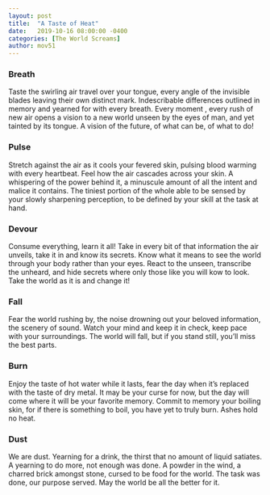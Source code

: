 ```yaml
---
layout: post
title:  "A Taste of Heat"
date:   2019-10-16 08:00:00 -0400
categories: [The World Screams]
author: mov51
---
```



### Breath
Taste the swirling air travel over your tongue, every angle of the invisible blades leaving their own distinct mark. Indescribable differences outlined in memory and yearned for with every breath. Every moment , every rush of new air opens a vision to a new world unseen by the eyes of man, and yet tainted by its tongue. A vision of the future, of what can be, of what to do!

### Pulse
Stretch against the air as it cools your fevered skin, pulsing blood warming with every heartbeat. Feel how the air cascades across your skin. A whispering of the power behind it, a minuscule amount of all the intent and malice it contains. The tiniest portion of the whole able to be sensed by your slowly sharpening perception, to be defined by your skill at the task at hand.

### Devour
Consume everything, learn it all! Take in every bit of that information the air unveils, take it in and know its secrets. Know what it means to see the world through your body rather than your eyes. React to the unseen, transcribe the unheard, and hide secrets where only those like you will kow to look. Take the world as it is and change it!

### Fall
Fear the world rushing by, the noise drowning out your beloved information, the scenery of sound. Watch your mind and keep it in check, keep pace with your surroundings. The world will fall, but if you stand still, you’ll miss the best parts.

### Burn
Enjoy the taste of hot water while it lasts, fear the day when it’s replaced with the taste of dry metal. It may be your curse for now, but the day will come where it will be your favorite memory. Commit to memory your boiling skin, for if there is something to boil, you have yet to truly burn. Ashes hold no heat.

### Dust
We are dust. Yearning for a drink, the thirst that no amount of liquid satiates. A yearning to do more, not enough was done. A powder in the wind, a charred brick amongst stone, cursed to be food for the world. The task was done, our purpose served. May the world be all the better for it.
